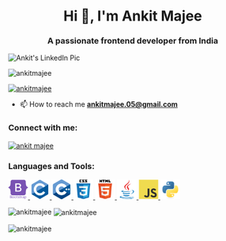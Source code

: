 <h1 align="center">Hi 👋, I'm Ankit Majee</h1>
<h3 align="center">A passionate frontend developer from India</h3>
<img src="https://media-exp1.licdn.com/dms/image/C4D03AQGLfxkDamOCTg/profile-displayphoto-shrink_200_200/0/1661621717477?e=1669852800&v=beta&t=38FabJcNYvFgkZ5Q7Ew9KcG7m0X__4Skj8PosQTpNxc" alt="Ankit's LinkedIn Pic">

<p align="left"> <img src="https://komarev.com/ghpvc/?username=ankitmajee&label=Profile%20views&color=0e75b6&style=flat" alt="ankitmajee" /> </p>

<p align="left"> <a href="https://github.com/ryo-ma/github-profile-trophy"><img src="https://github-profile-trophy.vercel.app/?username=ankitmajee" alt="ankitmajee" /></a> </p>

- 📫 How to reach me **ankitmajee.05@gmail.com**

<h3 align="left">Connect with me:</h3>
<p align="left">
<a href="https://linkedin.com/in/ankit majee" target="blank"><img align="center" src="https://raw.githubusercontent.com/rahuldkjain/github-profile-readme-generator/master/src/images/icons/Social/linked-in-alt.svg" alt="ankit majee" height="30" width="40" /></a>
</p>

<h3 align="left">Languages and Tools:</h3>
<p align="left"> <a href="https://getbootstrap.com" target="_blank" rel="noreferrer"> <img src="https://raw.githubusercontent.com/devicons/devicon/master/icons/bootstrap/bootstrap-plain-wordmark.svg" alt="bootstrap" width="40" height="40"/> </a> <a href="https://www.cprogramming.com/" target="_blank" rel="noreferrer"> <img src="https://raw.githubusercontent.com/devicons/devicon/master/icons/c/c-original.svg" alt="c" width="40" height="40"/> </a> <a href="https://www.w3schools.com/cpp/" target="_blank" rel="noreferrer"> <img src="https://raw.githubusercontent.com/devicons/devicon/master/icons/cplusplus/cplusplus-original.svg" alt="cplusplus" width="40" height="40"/> </a> <a href="https://www.w3schools.com/css/" target="_blank" rel="noreferrer"> <img src="https://raw.githubusercontent.com/devicons/devicon/master/icons/css3/css3-original-wordmark.svg" alt="css3" width="40" height="40"/> </a> <a href="https://www.w3.org/html/" target="_blank" rel="noreferrer"> <img src="https://raw.githubusercontent.com/devicons/devicon/master/icons/html5/html5-original-wordmark.svg" alt="html5" width="40" height="40"/> </a> <a href="https://www.java.com" target="_blank" rel="noreferrer"> <img src="https://raw.githubusercontent.com/devicons/devicon/master/icons/java/java-original.svg" alt="java" width="40" height="40"/> </a> <a href="https://developer.mozilla.org/en-US/docs/Web/JavaScript" target="_blank" rel="noreferrer"> <img src="https://raw.githubusercontent.com/devicons/devicon/master/icons/javascript/javascript-original.svg" alt="javascript" width="40" height="40"/> </a> <a href="https://www.python.org" target="_blank" rel="noreferrer"> <img src="https://raw.githubusercontent.com/devicons/devicon/master/icons/python/python-original.svg" alt="python" width="40" height="40"/> </a> </p>

<p><img align="left" src="https://github-readme-stats.vercel.app/api/top-langs?username=ankitmajee&show_icons=true&locale=en&layout=compact" alt="ankitmajee" /></p>

<p>&nbsp;<img align="center" src="https://github-readme-stats.vercel.app/api?username=ankitmajee&show_icons=true&locale=en" alt="ankitmajee" /></p>

<p><img align="center" src="https://github-readme-streak-stats.herokuapp.com/?user=ankitmajee&" alt="ankitmajee" /></p>
